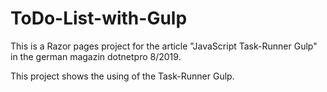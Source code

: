 # ToDo-List-with-Gulp

This is a Razor pages project for the article "JavaScript Task-Runner Gulp" in the german magazin dotnetpro 8/2019.

This project shows the using of the Task-Runner Gulp.
